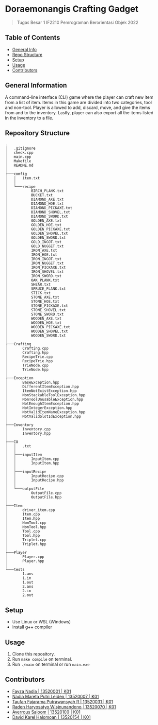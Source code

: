 # Doraemonangis Crafting Gadget
> Tugas Besar 1 IF2210 Pemrograman Berorientasi Objek 2022

## Table of Contents
* [General Info](#general-information)
* [Repo Structure](#repository-structure)
* [Setup](#setup)
* [Usage](#usage)
* [Contributors](#contributors)

## General Information
A command-line interface (CLI) game where the player can craft new item from a list of item. Items in this game are divided into two categories, tool and non-tool. Player is allowed to add, discard, move, and give the items from and to the inventory. Lastly, player can also export all the items listed in the inventory to a file. 

## Repository Structure
    .
    │   .gitignore
    │   check.cpp
    │   main.cpp
    │   Makefile
    │   README.md
    │
    ├───config
    │   │   item.txt
    │   │
    │   └───recipe
    │           BIRCH_PLANK.txt
    │           BUCKET.txt
    │           DIAMOND_AXE.txt
    │           DIAMOND_HOE.txt
    │           DIAMOND_PICKAXE.txt
    │           DIAMOND_SHOVEL.txt
    │           DIAMOND_SWORD.txt
    │           GOLDEN_AXE.txt
    │           GOLDEN_HOE.txt
    │           GOLDEN_PICKAXE.txt
    │           GOLDEN_SHOVEL.txt
    │           GOLDEN_SWORD.txt
    │           GOLD_INGOT.txt
    │           GOLD_NUGGET.txt
    │           IRON_AXE.txt
    │           IRON_HOE.txt
    │           IRON_INGOT.txt
    │           IRON_NUGGET.txt
    │           IRON_PICKAXE.txt
    │           IRON_SHOVEL.txt
    │           IRON_SWORD.txt
    │           OAK_PLANK.txt
    │           SHEAR.txt
    │           SPRUCE_PLANK.txt
    │           STICK.txt
    │           STONE_AXE.txt
    │           STONE_HOE.txt
    │           STONE_PICKAXE.txt
    │           STONE_SHOVEL.txt
    │           STONE_SWORD.txt
    │           WOODEN_AXE.txt
    │           WOODEN_HOE.txt
    │           WOODEN_PICKAXE.txt
    │           WOODEN_SHOVEL.txt
    │           WOODEN_SWORD.txt
    │
    ├───Crafting
    │       Crafting.cpp
    │       Crafting.hpp
    │       RecipeTrie.cpp
    │       RecipeTrie.hpp
    │       TrieNode.cpp
    │       TrieNode.hpp
    │
    ├───Exception
    │       BaseException.hpp
    │       DifferentItemException.hpp
    │       ItemNotExistException.hpp
    │       NonStackableToolException.hpp
    │       NonToolUnusableException.hpp
    │       NotEnoughItemException.hpp
    │       NotIntegerException.hpp
    │       NotValidItemNameException.hpp
    │       NotValidSlotIdException.hpp
    │
    ├───Inventory
    │       Inventory.cpp
    │       Inventory.hpp
    │
    ├───IO
    │   │   .txt
    │   │
    │   ├───inputItem
    │   │       InputItem.cpp
    │   │       InputItem.hpp
    │   │
    │   ├───inputRecipe
    │   │       InputRecipe.cpp
    │   │       InputRecipe.hpp
    │   │
    │   └───outputFile
    │           OutputFile.cpp
    │           OutputFile.hpp
    │
    ├───Item
    │       driver_item.cpp
    │       Item.cpp
    │       Item.hpp
    │       NonTool.cpp
    │       NonTool.hpp
    │       Tool.cpp
    │       Tool.hpp
    │       Triplet.cpp
    │       Triplet.hpp
    │
    ├───Player
    │       Player.cpp
    │       Player.hpp
    │
    └───tests
            1.ans
            1.in
            1.out
            2.ans
            2.in
            2.out

## Setup
- Use Linux or WSL (Windows)
- Install g++ compiler

## Usage
1. Clone this repository.
2. Run `make compile` on terminal.
3. Run `./main` on terminal or run `main.exe`

## Contributors
- [Fayza Nadia | 13520001 | K01](https://github.com/fayzanadia)
- [Nadia Mareta Putri Leiden | 13520007 | K01](https://github.com/KorbanFidas2A)
- [Taufan Fajarama Putrawansyah R | 13520031 | K01](https://github.com/roastland)
- [Raden Haryosatyo Wisjnunandono | 13520070 | K01](https://github.com/nandono206)
- [Averrous Saloom | 13520100 | K01](https://github.com/averrous-s)
- [David Karel Halomoan | 13520154 | K01](https://github.com/davidkarelhp)
